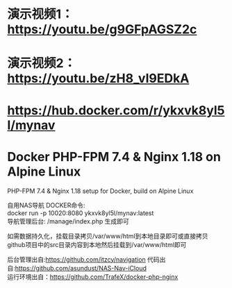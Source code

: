 # 演示视频1：https://youtu.be/g9GFpAGSZ2c   
# 演示视频2：https://youtu.be/zH8_vI9EDkA
# https://hub.docker.com/r/ykxvk8yl5l/mynav  
# Docker PHP-FPM 7.4 & Nginx 1.18 on Alpine Linux
PHP-FPM 7.4 & Nginx 1.18 setup for Docker, build on Alpine Linux

自用NAS导航 DOCKER命令:  
docker run -p 10020:8080 ykxvk8yl5l/mynav:latest   
导航管理后台: /manage/index.php 生成即可  

  如需数据持久化，挂载目录拷贝/var/www/html到本地目录即可或直接拷贝github项目中的src目录内容到本地然后挂载到/var/www/html即可

后台管理出自:https://github.com/itzcy/navigation
代码出自:https://github.com/asundust/NAS-Nav-iCloud   
运行环境出自：https://github.com/TrafeX/docker-php-nginx  
